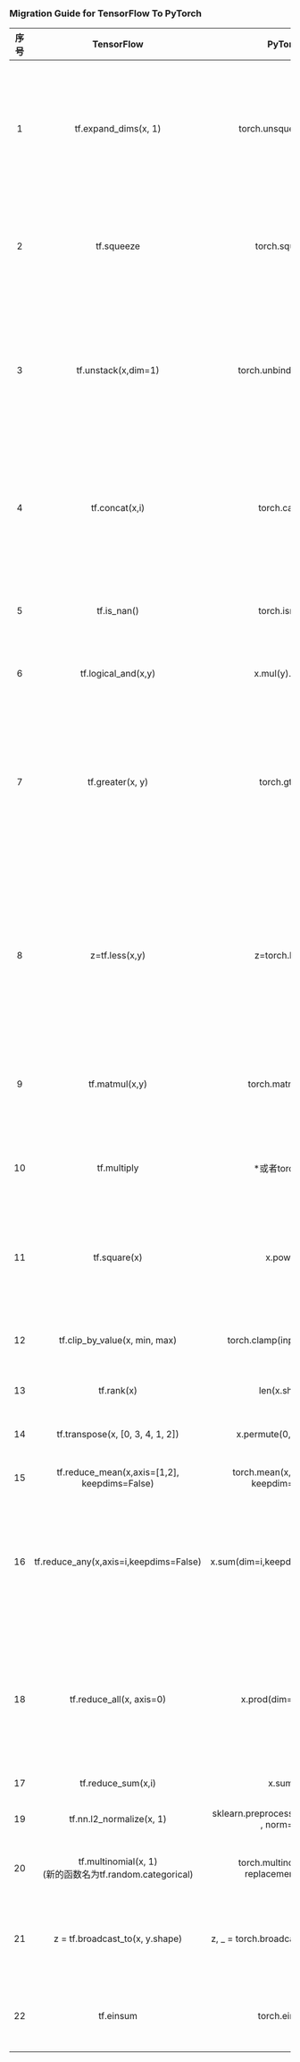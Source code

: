 ### Migration Guide for TensorFlow To PyTorch

|序号|TensorFlow|PyTorch|备注|
|:---:|:---:|:---:|:---:|
| 1| tf.expand_dims(x, 1)|torch.unsqueeze(x, 1)|沿着指定位置扩展维度|
| 2| tf.squeeze | torch.squeeze|去除等于1的维度|
| 3| tf.unstack(x,dim=1)|torch.unbind(x,dim=1)|沿着指定的维度拆开张量|
| 4| tf.concat(x,i)|torch.cat(x.i)|沿着指点的维度链接|
| 5| tf.is_nan() |torch.isnan()|判断是否为nan|
| 6| tf.logical_and(x,y) | x.mul(y).bool()|逻辑与|
| 7| tf.greater(x, y) | torch.gt(x,y) |返回一个x>y的位置为true的张量|
| 8|z=tf.less(x,y)|z=torch.le(x,y)|返回一个x<y的位置为true的张量|
| 9| tf.matmul(x,y) |torch.matmul(x,y)|矩阵乘法(乘加)|
|10| tf.multiply |*或者torch.mul|数乘和元素乘|
|11|tf.square(x)|x.pow(w)|元素平方(N次方)|
|12| tf.clip_by_value(x, min, max) | torch.clamp(input,min,max) |上下限截断|
|13| tf.rank(x) | len(x.shape) |长度|
|14| tf.transpose(x, [0, 3, 4, 1, 2])|x.permute(0, 3, 4, 1, 2)|维度换位|
|15| tf.reduce_mean(x,axis=[1,2], keepdims=False)|torch.mean(x, dim=[1,2], keepdim=False)|均值|
|16| tf.reduce_any(x,axis=i,keepdims=False) | x.sum(dim=i,keepdim=False).bool() |沿指定维度连续逻辑或|
|18| tf.reduce_all(x, axis=0) | x.prod(dim=0).bool() |沿指定维度连续逻辑与|
|17| tf.reduce_sum(x,i) | x.sum(i) |求和|
|19|tf.nn.l2_normalize(x, 1)|sklearn.preprocessing.normalize(x , norm='l2')|l2函数|
|20|tf.multinomial(x, 1)<br>(新的函数名为tf.random.categorical)|torch.multinomial(x, 1, replacement=True)|随机抽样|
|21|z = tf.broadcast_to(x, y.shape)|z, _ = torch.broadcast_tensors(x, y)|显式广播语义|
|22| tf.einsum | torch.einsum |爱因斯坦和|
